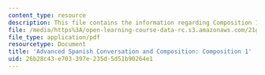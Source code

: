```yaml
---
content_type: resource
description: This file contains the information regarding Composition 1.
file: /media/https%3A/open-learning-course-data-rc.s3.amazonaws.com/21g-711-advanced-spanish-conversation-and-composition-spring-2014/26b28c43e703397e235d5d51b90264e1_MIT21G_711S14_Comp1.pdf
file_type: application/pdf
resourcetype: Document
title: 'Advanced Spanish Conversation and Composition: Composition 1'
uid: 26b28c43-e703-397e-235d-5d51b90264e1
---
```

